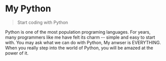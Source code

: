 # My Python
> Start coding with Python


Python is one of the most population programing languages. For years,
 many programmers like me have felt its charm -- simple and easy to start with. You may ask what we can do with Python,
 My anwser is EVERYTHING. When you really step into the world of Python, you will be amazed at the power of it.

